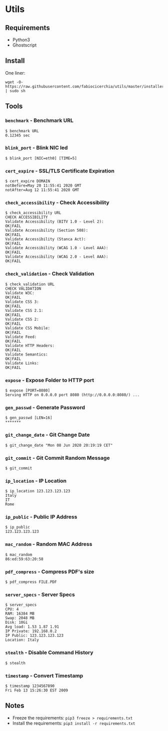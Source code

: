 # Utils

## Requirements

 - Python3
 - Ghostscript

## Install

One liner:

```shell
wget -O- https://raw.githubusercontent.com/fabiocicerchia/utils/master/installer | sudo sh
```

## Tools

### `benchmark` - Benchmark URL

```shell
$ benchmark URL
0.12345 sec
```

### `blink_port` - Blink NIC led

```shell
$ blink_port [NIC=eth0] [TIME=5]
```

### `cert_expire` - SSL/TLS Certificate Expiration

```shell
$ cert_expire DOMAIN
notBefore=May 20 11:55:41 2020 GMT
notAfter=Aug 12 11:55:41 2020 GMT
```

### `check_accessibility` - Check Accessibility

```shell
$ check_accessibility URL
CHECK ACCESSIBILITY
Validate Accessibility (BITV 1.0 - Level 2):
OK|FAIL
Validate Accessibility (Section 508):
OK|FAIL
Validate Accessibility (Stanca Act):
OK|FAIL
Validate Accessibility (WCAG 1.0 - Level AAA):
OK|FAIL
Validate Accessibility (WCAG 2.0 - Level AAA):
OK|FAIL
```

### `check_validation` - Check Validation

```shell
$ check_validation URL
CHECK VALIDATION
Validate W3C:
OK|FAIL
Validate CSS 3:
OK|FAIL
Validate CSS 2.1:
OK|FAIL
Validate CSS 2:
OK|FAIL
Validate CSS Mobile:
OK|FAIL
Validate Feed:
OK|FAIL
Validate HTTP Headers:
OK|FAIL
Validate Semantics:
OK|FAIL
Validate Links:
OK|FAIL
```

### `expose` - Expose Folder to HTTP port

```shell
$ expose [PORT=8080]
Serving HTTP on 0.0.0.0 port 8080 (http://0.0.0.0:8080/) ...
```

### `gen_passwd` - Generate Password

```shell
$ gen_passwd [LEN=16]
*******
```

### `git_change_date` - Git Change Date

```shell
$ git_change_date "Mon 08 Jun 2020 20:19:19 CET"
```

### `git_commit` - Git Commit Random Message

```shell
$ git_commit
```

### `ip_location` - IP Location

```shell
$ ip_location 123.123.123.123
Italy
IT
Rome
```

### `ip_public` - Public IP Address

```shell
$ ip_public
123.123.123.123
```

### `mac_random` - Random MAC Address

```shell
$ mac_random
86:ed:59:63:20:58
```

### `pdf_compress` - Compress PDF's size

```shell
$ pdf_compress FILE.PDF
```

### `server_specs` - Server Specs

```shell
$ server_specs
CPU: 4
RAM: 16384 MB
Swap: 2048 MB
Disk: 10Gi
Avg load: 1.53 1.87 1.91
IP Private: 192.168.0.2
IP Public: 123.123.123.123
Location: Italy
```

### `stealth` - Disable Command History

```shell
$ stealth
```

### `timestamp` - Convert Timestamp

```shell
$ timestamp 1234567890
Fri Feb 13 15:26:30 EST 2009
```

## Notes

 - Freeze the requirements: `pip3 freeze > requirements.txt`
 - Install the requirements: `pip3 install -r requirements.txt`
